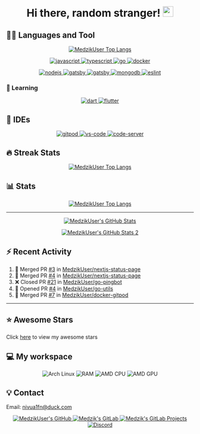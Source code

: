 <h1 align="center">
  Hi there, random stranger!
  <img src="https://cdn.magicuser.cf/Zw2ELB8.gif" width="28">
</h1>

## 👨‍💻 Languages and Tool

<p align="center">
  <a href="https://github.com/anuraghazra/github-readme-stats">
    <img alt="MedzikUser Top Langs" src="https://github-readme-stats.vercel.app/api/top-langs/?username=MedzikUser&theme=radical&count_private=true&layout=compact" />
  </a>
</p>

<p align="center">
  <a href="https://developer.mozilla.org/en/JavaScript">
    <img src="https://img.shields.io/badge/JavaScript-323330?style=for-the-badge&logo=javascript&logoColor=F7DF1E" alt="javascript"fix />
  </a>
  <a href="https://www.typescriptlang.org/">
    <img src="https://img.shields.io/badge/TypeScript-007ACC?style=for-the-badge&logo=typescript&logoColor=white" alt="typescript" />
  </a>
  <a href="https://golang.org/">
    <img src="https://img.shields.io/badge/Go-00ADD8?style=for-the-badge&logo=go&logoColor=white" alt="go" />
  </a>
  <a href="https://www.docker.com/">
    <img src="https://img.shields.io/badge/Docker-2CA5E0?style=for-the-badge&logo=docker&logoColor=white" alt="docker" />
  </a>
</p>

<p align="center">
  <a href="https://nodejs.org/">
    <img src="https://img.shields.io/badge/Node.js-339933?style=for-the-badge&logo=nodedotjs&logoColor=white" alt="nodejs" />
  </a>
  <a href="https://reactjs.org/">
    <img src="https://img.shields.io/badge/React-20232A?style=for-the-badge&logo=react&logoColor=61DAFB" alt="gatsby" />
  </a>
  <a href="https://www.gatsbyjs.com/">
    <img src="https://img.shields.io/badge/Gatsby-663399?style=for-the-badge&logo=gatsby&logoColor=white" alt="gatsby" />
  </a>
  <a href="https://www.mongodb.com/">
    <img src="https://img.shields.io/badge/MongoDB-4EA94B?style=for-the-badge&logo=mongodb&logoColor=white" alt="mongodb" />
  </a>
  <a href="https://eslint.org/">
    <img src="https://img.shields.io/badge/eslint-3A33D1?style=for-the-badge&logo=eslint&logoColor=white" alt="eslint" />
  </a>
</p>

### 🧠 Learning

<p align="center">
  <a href="https://dart.dev/">
    <img src="https://img.shields.io/badge/Dart-0175C2?style=for-the-badge&logo=dart&logoColor=white" alt="dart" />
  </a>
  <a href="https://flutter.dev/">
    <img src="https://img.shields.io/badge/Flutter-02569B?style=for-the-badge&logo=flutter&logoColor=white" alt="flutter" />
  </a>
</p>

## 📝 IDEs

<p align="center">
  <a href="https://www.gitpod.io/">
    <img src="https://img.shields.io/badge/GitPod-12100C?style=for-the-badge&logo=gitpod" alt="gitpod" />
  </a>
  <a href="https://code.visualstudio.com/">
    <img src="https://img.shields.io/badge/Visual_Studio_Code-0078D4?style=for-the-badge&logo=visual-studio-code&logoColor=white" alt="vs-code" />
  </a>
  <a href="https://github.com/cdr/code-server">
    <img src="https://img.shields.io/badge/Code_Server-0078D4?style=for-the-badge&logo=visual-studio-code" alt="code-server" />
  </a>
</p>

## 🔥 Streak Stats

<p align="center">
  <a href="https://git.io/streak-stats">
    <img alt="MedzikUser Top Langs" src="https://github-readme-streak-stats.herokuapp.com/?user=MedzikUser&theme=dracula" />
  </a>
</p>

## 📊 Stats

<p align="center">
  <a href="https://git.io/JEwT2">
    <img alt="MedzikUser Top Langs" src="https://activity-graph.herokuapp.com/graph?username=MedzikUser&bg_color=1F222E&color=F8D866&line=F85D7F&point=FFFFFF&hide_border=true" />
  </a>
</p>

---

<p align="center">
  <a href="https://git.io/JJmN9">
    <img alt="MedzikUser's GitHub Stats" src="https://github-readme-stats.vercel.app/api?username=MedzikUser&show_icons=true&theme=radical&line_height=27&include_all_commits=true&count_private=true" />
  </a>
</p>

<p align="center">
  <a href="https://github.com/MedzikUser/github-stats">
    <img alt="MedzikUser's GitHub Stats 2" src="https://raw.githubusercontent.com/MedzikUser/github-stats/master/generated/overview.svg" />
  </a>
</p>

## ⚡ Recent Activity

<!--START_SECTION:activity-->
1. 🎉 Merged PR [#3](https://github.com/MedzikUser/nextjs-status-page/pull/3) in [MedzikUser/nextjs-status-page](https://github.com/MedzikUser/nextjs-status-page)
2. 🎉 Merged PR [#4](https://github.com/MedzikUser/nextjs-status-page/pull/4) in [MedzikUser/nextjs-status-page](https://github.com/MedzikUser/nextjs-status-page)
3. ❌ Closed PR [#21](https://github.com/MedzikUser/go-pingbot/pull/21) in [MedzikUser/go-pingbot](https://github.com/MedzikUser/go-pingbot)
4. 💪 Opened PR [#4](https://github.com/MedzikUser/go-utils/pull/4) in [MedzikUser/go-utils](https://github.com/MedzikUser/go-utils)
5. 🎉 Merged PR [#7](https://github.com/MedzikUser/docker-gitpod/pull/7) in [MedzikUser/docker-gitpod](https://github.com/MedzikUser/docker-gitpod)
<!--END_SECTION:activity-->

---

## ⭐ Awesome Stars
Click [here](AWESOME-STARS.md) to view my awesome stars

## 💻 My workspace

<p align="center">
  <img alt="Arch Linux" src="https://img.shields.io/badge/Arch_Linux-1793D1?style=for-the-badge&logo=arch-linux&logoColor=white" />
  <img alt="RAM" src="https://img.shields.io/badge/RAM-2GB-0071C5?style=for-the-badge" />
  <img alt="AMD CPU" src="https://img.shields.io/badge/AMD-C--70_APU-ED1C24?style=for-the-badge&logo=amd&logoColor=white" />
  <img alt="AMD GPU" src="https://img.shields.io/badge/AMD-ATI_Radeon_HD_7290-ED1C24?style=for-the-badge&logo=amd&logoColor=white" />
</p>

## 💡 Contact

Email: nivua1fn@duck.com

<p align="center">
  <a href="https://github.com/MedzikUser">
    <img alt="MedzikUser's GitHub" src="https://img.shields.io/badge/GitHub-100000?style=for-the-badge&logo=github&logoColor=white" />
  </a>
  <a href="https://gitlab.com/Medzik">
    <img alt="Medzik's GitLab" src="https://img.shields.io/badge/GitLab-330F63?style=for-the-badge&logo=gitlab&logoColor=white" />
  </a>
  <a href="https://gitlab.com/MedzikUser">
    <img alt="Medzik's GitLab Projects" src="https://img.shields.io/badge/GitLab_Projects-330F63?style=for-the-badge&logo=gitlab&logoColor=white" />
  </a>
  <a href="https://discord.com/users/695958092130680923">
    <img alt="Discord" src="https://img.shields.io/badge/Discord-7289DA?style=for-the-badge&logo=discord&logoColor=white" />
  </a>
</p>
